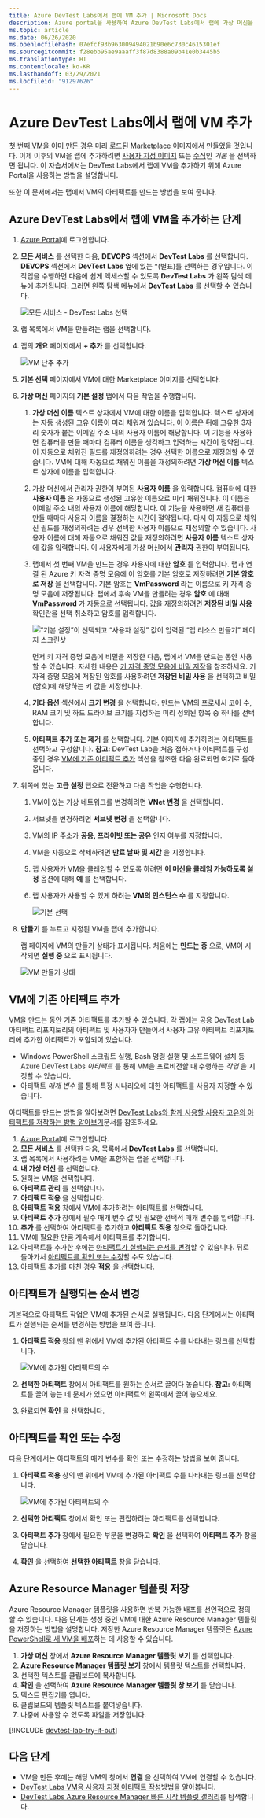 ```yaml
---
title: Azure DevTest Labs에서 랩에 VM 추가 | Microsoft Docs
description: Azure portal을 사용하여 Azure DevTest Labs에서 랩에 가상 머신을 추가하는 방법을 알아봅니다. 사용자 지정 이미지 또는 수식 중 하나를 기준으로 선택할 수 있습니다.
ms.topic: article
ms.date: 06/26/2020
ms.openlocfilehash: 07efcf93b963009494021b90e6c730c4615301ef
ms.sourcegitcommit: f28ebb95ae9aaaff3f87d8388a09b41e0b3445b5
ms.translationtype: HT
ms.contentlocale: ko-KR
ms.lasthandoff: 03/29/2021
ms.locfileid: "91297626"
---
```

# <a name="add-a-vm-to-a-lab-in-azure-devtest-labs"></a>Azure DevTest Labs에서 랩에 VM 추가
[첫 번째 VM을 이미 만든 경우](tutorial-create-custom-lab.md#add-a-vm-to-the-lab) 미리 로드된 [Marketplace 이미지](devtest-lab-configure-marketplace-images.md)에서 만들었을 것입니다. 이제 이후의 VM을 랩에 추가하려면 [사용자 지정 이미지](devtest-lab-create-template.md) 또는 [수식](devtest-lab-manage-formulas.md)인 *기본* 을 선택하면 됩니다. 이 자습서에서는 DevTest Labs에서 랩에 VM을 추가하기 위해 Azure Portal을 사용하는 방법을 설명합니다.

또한 이 문서에서는 랩에서 VM의 아티팩트를 만드는 방법을 보여 줍니다.

## <a name="steps-to-add-a-vm-to-a-lab-in-azure-devtest-labs"></a>Azure DevTest Labs에서 랩에 VM을 추가하는 단계
1. [Azure Portal](https://go.microsoft.com/fwlink/p/?LinkID=525040)에 로그인합니다.
1. **모든 서비스** 를 선택한 다음, **DEVOPS** 섹션에서 **DevTest Labs** 를 선택합니다. **DEVOPS** 섹션에서 **DevTest Labs** 옆에 있는 *(별표)를 선택하는 경우입니다. 이 작업을 수행하면 다음에 쉽게 액세스할 수 있도록 **DevTest Labs** 가 왼쪽 탐색 메뉴에 추가됩니다. 그러면 왼쪽 탐색 메뉴에서 **DevTest Labs** 를 선택할 수 있습니다.

    ![모든 서비스 - DevTest Labs 선택](./media/devtest-lab-create-lab/all-services-select.png)
1. 랩 목록에서 VM을 만들려는 랩을 선택합니다.
2. 랩의 **개요** 페이지에서 **+ 추가** 를 선택합니다.

    ![VM 단추 추가](./media/devtest-lab-add-vm/devtestlab-home-blade-add-vm.png)
1. **기본 선택** 페이지에서 VM에 대한 Marketplace 이미지를 선택합니다.
1. **가상 머신** 페이지의 **기본 설정** 탭에서 다음 작업을 수행합니다.
    1. **가상 머신 이름** 텍스트 상자에서 VM에 대한 이름을 입력합니다. 텍스트 상자에는 자동 생성된 고유 이름이 미리 채워져 있습니다. 이 이름은 뒤에 고유한 3자리 숫자가 붙는 이메일 주소 내의 사용자 이름에 해당합니다. 이 기능을 사용하면 컴퓨터를 만들 때마다 컴퓨터 이름을 생각하고 입력하는 시간이 절약됩니다. 이 자동으로 채워진 필드를 재정의하려는 경우 선택한 이름으로 재정의할 수 있습니다. VM에 대해 자동으로 채워진 이름을 재정의하려면 **가상 머신 이름** 텍스트 상자에 이름을 입력합니다.
    2. 가상 머신에서 관리자 권한이 부여된 **사용자 이름** 을 입력합니다. 컴퓨터에 대한 **사용자 이름** 은 자동으로 생성된 고유한 이름으로 미리 채워집니다. 이 이름은 이메일 주소 내의 사용자 이름에 해당합니다. 이 기능을 사용하면 새 컴퓨터를 만들 때마다 사용자 이름을 결정하는 시간이 절약됩니다. 다시 이 자동으로 채워진 필드를 재정의하려는 경우 선택한 사용자 이름으로 재정의할 수 있습니다. 사용자 이름에 대해 자동으로 채워진 값을 재정의하려면 **사용자 이름** 텍스트 상자에 값을 입력합니다. 이 사용자에게 가상 머신에서 **관리자** 권한이 부여됩니다.
    3. 랩에서 첫 번째 VM을 만드는 경우 사용자에 대한 **암호** 를 입력합니다. 랩과 연결 된 Azure 키 자격 증명 모음에 이 암호를 기본 암호로 저장하려면 **기본 암호로 저장** 을 선택합니다. 기본 암호는 **VmPassword** 라는 이름으로 키 자격 증명 모음에 저장됩니다. 랩에서 후속 VM을 만들려는 경우 **암호** 에 대해 **VmPassword** 가 자동으로 선택됩니다. 값을 재정의하려면 **저장된 비밀 사용** 확인란을 선택 취소하고 암호를 입력합니다.

        ![“기본 설정”이 선택되고 “사용자 설정” 값이 입력된 “랩 리소스 만들기” 페이지 스크린샷](./media/tutorial-create-custom-lab/new-virtual-machine.png)

        먼저 키 자격 증명 모음에 비밀을 저장한 다음, 랩에서 VM을 만드는 동안 사용할 수 있습니다. 자세한 내용은 [키 자격 증명 모음에 비밀 저장](devtest-lab-store-secrets-in-key-vault.md)을 참조하세요. 키 자격 증명 모음에 저장된 암호를 사용하려면 **저장된 비밀 사용** 을 선택하고 비밀(암호)에 해당하는 키 값을 지정합니다.
    4. **기타 옵션** 섹션에서 **크기 변경** 을 선택합니다. 만드는 VM의 프로세서 코어 수, RAM 크기 및 하드 드라이브 크기를 지정하는 미리 정의된 항목 중 하나를 선택합니다.
    5. **아티팩트 추가 또는 제거** 를 선택합니다. 기본 이미지에 추가하려는 아티팩트를 선택하고 구성합니다.
    **참고:** DevTest Lab을 처음 접하거나 아티팩트를 구성 중인 경우 [VM에 기존 아티팩트 추가](./devtest-lab-add-vm.md#add-an-existing-artifact-to-a-vm) 섹션을 참조한 다음 완료되면 여기로 돌아옵니다.
2. 위쪽에 있는 **고급 설정** 탭으로 전환하고 다음 작업을 수행합니다.
    1. VM이 있는 가상 네트워크를 변경하려면 **VNet 변경** 을 선택합니다.
    2. 서브넷을 변경하려면 **서브넷 변경** 을 선택합니다.
    3. VM의 IP 주소가 **공용, 프라이빗 또는 공유** 인지 여부를 지정합니다.
    4. VM을 자동으로 삭제하려면 **만료 날짜 및 시간** 을 지정합니다.
    5. 랩 사용자가 VM을 클레임할 수 있도록 하려면 **이 머신을 클레임 가능하도록 설정** 옵션에 대해 **예** 를 선택합니다.
    6. 랩 사용자가 사용할 수 있게 하려는 **VM의 인스턴스 수** 를 지정합니다.

        ![기본 선택](./media/tutorial-create-custom-lab/new-vm-advanced-settings.png)
1. **만들기** 를 누르고 지정된 VM을 랩에 추가합니다.

   랩 페이지에 VM의 만들기 상태가 표시됩니다. 처음에는 **만드는 중** 으로, VM이 시작되면 **실행 중** 으로 표시됩니다.

    ![VM 만들기 상태](./media/tutorial-create-custom-lab/vm-creation-status.png)

## <a name="add-an-existing-artifact-to-a-vm"></a>VM에 기존 아티팩트 추가
VM을 만드는 동안 기존 아티팩트를 추가할 수 있습니다. 각 랩에는 공용 DevTest Lab 아티팩트 리포지토리의 아티팩트 및 사용자가 만들어서 사용자 고유 아티팩트 리포지토리에 추가한 아티팩트가 포함되어 있습니다.

* Windows PowerShell 스크립트 실행, Bash 명령 실행 및 소프트웨어 설치 등 Azure DevTest Labs *아티팩트* 를 통해 VM을 프로비전할 때 수행하는 *작업* 을 지정할 수 있습니다.
* 아티팩트 *매개 변수* 를 통해 특정 시나리오에 대한 아티팩트를 사용자 지정할 수 있습니다.

아티팩트를 만드는 방법을 알아보려면 [DevTest Labs와 함께 사용할 사용자 고유의 아티팩트를 저작하는 방법 알아보기](devtest-lab-artifact-author.md)문서를 참조하세요.

1. [Azure Portal](https://go.microsoft.com/fwlink/p/?LinkID=525040)에 로그인합니다.
1. **모든 서비스** 를 선택한 다음, 목록에서 **DevTest Labs** 를 선택합니다.
1. 랩 목록에서 사용하려는 VM을 포함하는 랩을 선택합니다.
1. **내 가상 머신** 를 선택합니다.
1. 원하는 VM을 선택합니다.
1. **아티팩트 관리** 를 선택합니다.
1. **아티팩트 적용** 을 선택합니다.
1. **아티팩트 적용** 창에서 VM에 추가하려는 아티팩트를 선택합니다.
1. **아티팩트 추가** 창에서 필수 매개 변수 값 및 필요한 선택적 매개 변수를 입력합니다.
1. **추가** 를 선택하여 아티팩트를 추가하고 **아티팩트 적용** 창으로 돌아갑니다.
1. VM에 필요한 만큼 계속해서 아티팩트를 추가합니다.
1. 아티팩트를 추가한 후에는 [아티팩트가 실행되는 순서를 변경](#change-the-order-in-which-artifacts-are-run)할 수 있습니다. 뒤로 돌아가서 [아티팩트를 확인 또는 수정](#view-or-modify-an-artifact)할 수도 있습니다.
1. 아티팩트 추가를 마친 경우 **적용** 을 선택합니다.

## <a name="change-the-order-in-which-artifacts-are-run"></a>아티팩트가 실행되는 순서 변경
기본적으로 아티팩트 작업은 VM에 추가된 순서로 실행됩니다.
다음 단계에서는 아티팩트가 실행되는 순서를 변경하는 방법을 보여 줍니다.

1. **아티팩트 적용** 창의 맨 위에서 VM에 추가된 아티팩트 수를 나타내는 링크를 선택합니다.

    ![VM에 추가된 아티팩트의 수](./media/devtest-lab-add-vm-with-artifacts/devtestlab-add-artifacts-blade-selected-artifacts.png)
1. **선택한 아티팩트** 창에서 아티팩트를 원하는 순서로 끌어다 놓습니다. **참고:** 아티팩트를 끌어 놓는 데 문제가 있으면 아티팩트의 왼쪽에서 끌어 놓으세요.
1. 완료되면 **확인** 을 선택합니다.

## <a name="view-or-modify-an-artifact"></a>아티팩트를 확인 또는 수정
다음 단계에서는 아티팩트의 매개 변수를 확인 또는 수정하는 방법을 보여 줍니다.

1. **아티팩트 적용** 창의 맨 위에서 VM에 추가된 아티팩트 수를 나타내는 링크를 선택합니다.

    ![VM에 추가된 아티팩트의 수](./media/devtest-lab-add-vm-with-artifacts/devtestlab-add-artifacts-blade-selected-artifacts.png)
1. **선택한 아티팩트** 창에서 확인 또는 편집하려는 아티팩트를 선택합니다.
1. **아티팩트 추가** 창에서 필요한 부분을 변경하고 **확인** 을 선택하여 **아티팩트 추가** 창을 닫습니다.
1. **확인** 을 선택하여 **선택한 아티팩트** 창을 닫습니다.

## <a name="save-azure-resource-manager-template"></a>Azure Resource Manager 템플릿 저장
Azure Resource Manager 템플릿을 사용하면 반복 가능한 배포를 선언적으로 정의할 수 있습니다.
다음 단계는 생성 중인 VM에 대한 Azure Resource Manager 템플릿을 저장하는 방법을 설명합니다.
저장한 Azure Resource Manager 템플릿은 [Azure PowerShell로 새 VM을 배포](../azure-resource-manager/templates/overview.md)하는 데 사용할 수 있습니다.

1. **가상 머신** 창에서 **Azure Resource Manager 템플릿 보기** 를 선택합니다.
2. **Azure Resource Manager 템플릿 보기** 창에서 템플릿 텍스트를 선택합니다.
3. 선택한 텍스트를 클립보드에 복사합니다.
4. **확인** 을 선택하여 **Azure Resource Manager 템플릿 창 보기** 를 닫습니다.
5. 텍스트 편집기를 엽니다.
6. 클립보드의 템플릿 텍스트를 붙여넣습니다.
7. 나중에 사용할 수 있도록 파일을 저장합니다.

[!INCLUDE [devtest-lab-try-it-out](../../includes/devtest-lab-try-it-out.md)]

## <a name="next-steps"></a>다음 단계
* VM을 만든 후에는 해당 VM의 창에서 **연결** 을 선택하여 VM에 연결할 수 있습니다.
* [DevTest Labs VM용 사용자 지정 아티팩트 작성](devtest-lab-artifact-author.md)방법을 알아봅니다.
* [DevTest Labs Azure Resource Manager 빠른 시작 템플릿 갤러리](https://github.com/Azure/azure-devtestlab/tree/master/samples/DevTestLabs/QuickStartTemplates)를 탐색합니다.
